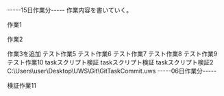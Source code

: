 -----15日作業分-----
作業内容を書いていく。

作業1

作業2

作業3を追加
テスト作業5
テスト作業6
テスト作業7
テスト作業8
テスト作業9
テスト作業10
taskスクリプト検証
taskスクリプト検証
taskスクリプト検証2
C:\Users\user\Desktop\UWS\Git\GitTaskCommit.uws
-----06日作業分-----

検証作業11

